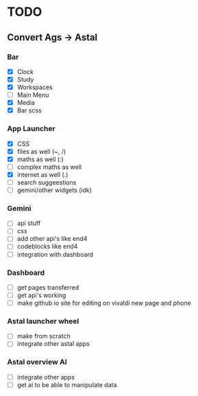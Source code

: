 # TODO
## Convert Ags -> Astal
### Bar
- [x] Clock
- [x] Study
- [x] Workspaces
- [ ] Main Menu
- [x] Media
- [x] Bar scss
### App Launcher
- [x] CSS
- [x] files as well (~, /)
- [x] maths as well (:)
- [ ] complex maths as well
- [x] internet as well (.)
- [ ] search suggeestions
- [ ] gemini/other widgets (idk)
### Gemini
- [ ] api stuff
- [ ] css
- [ ] add other api's like end4
- [ ] codeblocks like end4
- [ ] integration with dashboard
### Dashboard
- [ ] get pages transferred
- [ ] get api's working
- [ ] make github io site for editing on vivaldi new page and phone
### Astal launcher wheel
- [ ] make from scratch
- [ ] integrate other astal apps
### Astal overview AI
- [ ] integrate other apps
- [ ] get ai to be able to manipulate data
